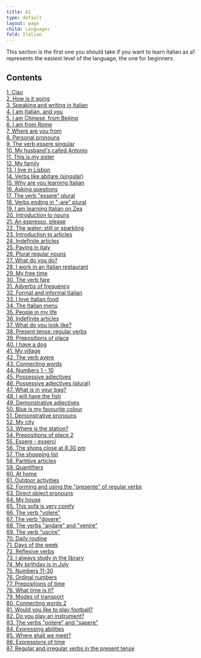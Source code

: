 ```yaml
---
title: A1
type: default
layout: page
child: Languages
fold: Italian
---
```


This section is the first one you should take if you want to learn italian as a1
represents the easiest level of the language, the one for beginners.

## Contents

[1. Ciao](/languages/italian/a1/1.-ciao)<br>
[2. How is it going](/languages/italian/a1/2.-how-is-it-going)<br>
[3. Speaking and writing in Italian](/languages/italian/a1/3.-speaking-and-writing-in-italian)<br>
[4. I am Italian, and you](/languages/italian/a1/4.-i-am-italian-and-you)<br>
[5. I am Chinese, from Beijing](/languages/italian/a1/5.-i-am-chinese-from-beijing)<br>
[6. I am from Rome](/languages/italian/a1/6.-i-am-from-rome)<br>
[7. Where are you from](/languages/italian/a1/7.-where-are-you-from)<br>
[8. Personal pronouns](/languages/italian/a1/8.-personal-pronouns)<br>
[9. The verb essere singular](/languages/italian/a1/9.-the-verb-essere-singular)<br>
[10. My husband's called Antonio](/languages/italian/a1/10.-my-husbands-called-antonio)<br>
[11. This is my sister](/languages/italian/a1/11.-this-is-my-sister)<br>
[12. My family](/languages/italian/a1/12.-my-family)<br>
[13. I live in Lisbon](/languages/italian/a1/13.-i-live-in-lisbon)<br>
[14. Verbs like abitare (singular)](/languages/italian/a1/14.-verbs-like-abitare-singular)<br>
[15. Why are you learning Italian](/languages/italian/a1/15.-why-are-you-learning-italian)<br>
[16. Asking questions](/languages/italian/a1/16.-asking-questions)<br>
[17. The verb "essere" plural](/languages/italian/a1/17.-the-verb-essere-plural)<br>
[18. Verbs ending in "-are" plural](/languages/italian/a1/18.-verbs-ending-in-are-plural)<br>
[19. I am learning Italian on Zea](/languages/italian/a1/19.-i-am-learning-italian-on-zea)<br>
[20. Introduction to nouns](/languages/italian/a1/20.-introduction-to-nouns)<br>
[21. An espresso, please](/languages/italian/a1/21.-an-espresso-please)<br>
[22. The water: still or sparkling](/languages/italian/a1/22.-the-water-still-or-sparkling)<br>
[23. Introduction to articles](/languages/italian/a1/23.-introduction-to-articles)<br>
[24. Indefinite articles](/languages/italian/a1/24.-indefinite-articles)<br>
[25. Paying in italy](/languages/italian/a1/25.-paying-in-italy)<br>
[26. Plural regular nouns](/languages/italian/a1/26.-plural-regular-nouns)<br>
[27. What do you do?](/languages/italian/a1/27.-what-do-you-do)<br>
[28. I work in an Italian restaurant](/languages/italian/a1/28.-i-work-in-an-italian-restaurant)<br>
[29. My free time](/languages/italian/a1/29.-my-free-time)<br>
[30. The verb fare](/languages/italian/a1/30.-the-verb-fare)<br>
[31. Adverbs of frequency](/languages/italian/a1/31.-adverbs-of-frequency)<br>
[32. Formal and informal Italian](/languages/italian/a1/32.-formal-and-informal-italian)<br>
[33. I love Italian food](/languages/italian/a1/33.-i-love-italian-food)<br>
[34. The Italian menu](/languages/italian/a1/34.-the-italian-menu)<br>
[35. People in my life](/languages/italian/a1/35.-people-in-my-life)<br>
[36. Indefinite articles](/languages/italian/a1/36.-indefinite-articles)<br>
[37. What do you look like?](/languages/italian/a1/37.-what-do-you-look-like)<br>
[38. Present tense: regular verbs](/languages/italian/a1/38.-present-tense-regular-verbs)<br>
[39. Prepositions of place](/languages/italian/a1/39.-prepositions-of-place)<br>
[40. I have a dog](/languages/italian/a1/40.-i-have-a-dog)<br>
[41. My village](/languages/italian/a1/41.-my-village)<br>
[42. The verb avere](/languages/italian/a1/42.-the-verb-avere)<br>
[43. Connecting words](/languages/italian/a1/43.-connecting-words)<br>
[44. Numbers 1 - 10](/languages/italian/a1/44.-numbers-1-10)<br>
[45. Possessive adjectives](/languages/italian/a1/45.-possessive-adjectives)<br>
[46. Possessive adjectives (plural)](/languages/italian/a1/46.-possessive-adjectives-plural)<br>
[47. What is in your bag?](/languages/italian/a1/47.-what-is-in-your-bag)<br>
[48. I will have the fish](/languages/italian/a1/48.-i-will-have-the-fish)<br>
[49. Demonstrative adjectives](/languages/italian/a1/49.-demonstrative-adjectives)<br>
[50. Blue is my favourite colour](/languages/italian/a1/50.-blue-is-my-favourite-colour)<br>
[51. Demonstrative pronouns](/languages/italian/a1/51.-demonstrative-pronouns)<br>
[52. My city](/languages/italian/a1/52.-my-city)<br>
[53. Where is the station?](/languages/italian/a1/53.-where-is-the-station)<br>
[54. Prepositions of place 2](/languages/italian/a1/54.-prepositions-of-place-2)<br>
[55. Essere - esserci](/languages/italian/a1/55.-essere-esserci)<br>
[56. The shops close at 8:30 pm](/languages/italian/a1/56.-the-shops-close-at-830-pm)<br>
[57. The shopping list](/languages/italian/a1/57.-the-shopping-list)<br>
[58. Partitive articles](/languages/italian/a1/58.-partitive-articles)<br>
[59. Quantifiers](/languages/italian/a1/59.-quantifiers)<br>
[60. At home](/languages/italian/a1/60.-at-home)<br>
[61. Outdoor activities](/languages/italian/a1/61.-outdoor-activities)<br>
[62. Forming and using the "presente" of regular verbs](/languages/italian/a1/62.-forming-and-using-the-presente-of-regular-verbs)<br>
[63. Direct object pronouns](/languages/italian/a1/63.-direct-object-pronouns)<br>
[64. My house](/languages/italian/a1/64.-my-house)<br>
[65. This sofa is very comfy](/languages/italian/a1/65.-this-sofa-is-very-comfy)<br>
[66. The verb "volere"](/languages/italian/a1/66.-the-verb-volere)<br>
[67. The verb "dovere"](/languages/italian/a1/67.-the-verb-dovere)<br>
[68. The verbs "andare" and "venire"](/languages/italian/a1/68.-the-verbs-andare-and-venire)<br>
[69. The verb "uscire"](/languages/italian/a1/69.-the-verb-uscire)<br>
[70. Daily routine](/languages/italian/a1/70.-daily-routine)<br>
[71. Days of the week](/languages/italian/a1/71.-days-of-the-week)<br>
[72. Reflexive verbs](/languages/italian/a1/72.-reflexive-verbs)<br>
[73. I always study in the library](/languages/italian/a1/73.-i-always-study-in-the-library)<br>
[74. My birthday is in July](/languages/italian/a1/74.-my-birthday-is-in-july)<br>
[75. Numbers 11-30](/languages/italian/a1/75.-numbers-11-30)<br>
[76. Ordinal numbers](/languages/italian/a1/76.-ordinal-numbers)<br>
[77. Prepositions of time](/languages/italian/a1/77.-prepositions-of-time)<br>
[78. What time is it?](/languages/italian/a1/78.-what-time-is-it)<br>
[79. Modes of transport](/languages/italian/a1/79.-modes-of-transport)<br>
[80. Connecting words 2](/languages/italian/a1/80.-connecting-words-2)<br>
[81. Would you like to play football?](/languages/italian/a1/81.-would-you-like-to-play-football)<br>
[82. Do you play an instrument?](/languages/italian/a1/82)<br>
[83. The verbs "potere" and "sapere"](/languages/italian/a1/83)<br>
[84. Expressing abilities](/languages/italian/a1/84)<br>
[85. Where shall we meet?](/languages/italian/a1/85)<br>
[86. Expressions of time](/languages/italian/a1/86)<br>
[87. Regular and irregular verbs in the present tense](/languages/italian/a1/87)<br>
